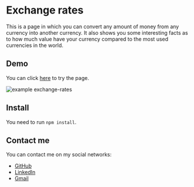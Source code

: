 # Exchange rates

This is a page in which you can convert any amount of money from any currency into another currency. It also shows you some interesting facts as to how much value have your currency compared to the most used currencies in the world.


## Demo

You can click [here](https://mipmipp.github.io/exchange-rates/) to try the page.

![example exchange-rates](https://i.imgur.com/wKbtcYD.jpeg)
## Install
You need to run `npm install`.
## Contact me
You can contact me on my social networks:
- [GitHub](https://github.com/Mipmipp)
- [LinkedIn](https://www.linkedin.com/in/mipmipp/)
- [Gmail](https://mail.google.com/mail/u/0/?view=cm&fs=1&tf=1&source=mailto&to=imipmipp@gmail.com)
